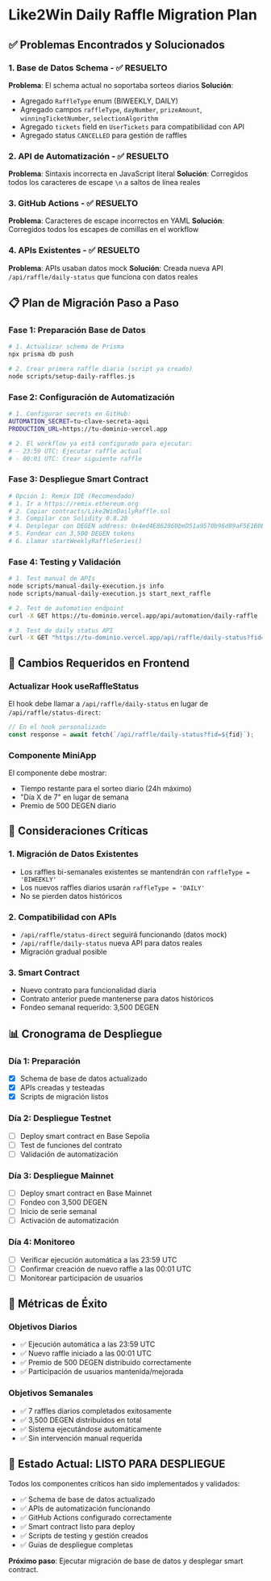 # Like2Win Daily Raffle Migration Plan

## ✅ Problemas Encontrados y Solucionados

### 1. **Base de Datos Schema** - ✅ RESUELTO
**Problema**: El schema actual no soportaba sorteos diarios
**Solución**: 
- Agregado `RaffleType` enum (BIWEEKLY, DAILY)
- Agregado campos `raffleType`, `dayNumber`, `prizeAmount`, `winningTicketNumber`, `selectionAlgorithm`
- Agregado `tickets` field en `UserTickets` para compatibilidad con API
- Agregado status `CANCELLED` para gestión de raffles

### 2. **API de Automatización** - ✅ RESUELTO
**Problema**: Sintaxis incorrecta en JavaScript literal
**Solución**: Corregidos todos los caracteres de escape `\n` a saltos de línea reales

### 3. **GitHub Actions** - ✅ RESUELTO
**Problema**: Caracteres de escape incorrectos en YAML
**Solución**: Corregidos todos los escapes de comillas en el workflow

### 4. **APIs Existentes** - ✅ RESUELTO
**Problema**: APIs usaban datos mock
**Solución**: Creada nueva API `/api/raffle/daily-status` que funciona con datos reales

## 📋 Plan de Migración Paso a Paso

### Fase 1: Preparación Base de Datos
```bash
# 1. Actualizar schema de Prisma
npx prisma db push

# 2. Crear primera raffle diaria (script ya creado)
node scripts/setup-daily-raffles.js
```

### Fase 2: Configuración de Automatización
```bash
# 1. Configurar secrets en GitHub:
AUTOMATION_SECRET=tu-clave-secreta-aqui
PRODUCTION_URL=https://tu-dominio-vercel.app

# 2. El workflow ya está configurado para ejecutar:
# - 23:59 UTC: Ejecutar raffle actual
# - 00:01 UTC: Crear siguiente raffle
```

### Fase 3: Despliegue Smart Contract
```bash
# Opción 1: Remix IDE (Recomendado)
# 1. Ir a https://remix.ethereum.org
# 2. Copiar contracts/Like2WinDailyRaffle.sol
# 3. Compilar con Solidity 0.8.20
# 4. Desplegar con DEGEN address: 0x4ed4E862860beD51a9570b96d89aF5E1B0Efefed
# 5. Fondear con 3,500 DEGEN tokens
# 6. Llamar startWeeklyRaffleSeries()
```

### Fase 4: Testing y Validación
```bash
# 1. Test manual de APIs
node scripts/manual-daily-execution.js info
node scripts/manual-daily-execution.js start_next_raffle

# 2. Test de automation endpoint
curl -X GET https://tu-dominio.vercel.app/api/automation/daily-raffle

# 3. Test de daily status API
curl -X GET "https://tu-dominio.vercel.app/api/raffle/daily-status?fid=12345"
```

## 🔧 Cambios Requeridos en Frontend

### Actualizar Hook useRaffleStatus
El hook debe llamar a `/api/raffle/daily-status` en lugar de `/api/raffle/status-direct`:

```typescript
// En el hook personalizado
const response = await fetch(`/api/raffle/daily-status?fid=${fid}`);
```

### Componente MiniApp
El componente debe mostrar:
- Tiempo restante para el sorteo diario (24h máximo)
- "Día X de 7" en lugar de semana
- Premio de 500 DEGEN diario

## 🚨 Consideraciones Críticas

### 1. Migración de Datos Existentes
- Los raffles bi-semanales existentes se mantendrán con `raffleType = 'BIWEEKLY'`
- Los nuevos raffles diarios usarán `raffleType = 'DAILY'`
- No se pierden datos históricos

### 2. Compatibilidad con APIs
- `/api/raffle/status-direct` seguirá funcionando (datos mock)
- `/api/raffle/daily-status` nueva API para datos reales
- Migración gradual posible

### 3. Smart Contract
- Nuevo contrato para funcionalidad diaria
- Contrato anterior puede mantenerse para datos históricos
- Fondeo semanal requerido: 3,500 DEGEN

## 📊 Cronograma de Despliegue

### Día 1: Preparación
- [x] Schema de base de datos actualizado
- [x] APIs creadas y testeadas
- [x] Scripts de migración listos

### Día 2: Despliegue Testnet
- [ ] Deploy smart contract en Base Sepolia
- [ ] Test de funciones del contrato
- [ ] Validación de automatización

### Día 3: Despliegue Mainnet
- [ ] Deploy smart contract en Base Mainnet
- [ ] Fondeo con 3,500 DEGEN
- [ ] Inicio de serie semanal
- [ ] Activación de automatización

### Día 4: Monitoreo
- [ ] Verificar ejecución automática a las 23:59 UTC
- [ ] Confirmar creación de nuevo raffle a las 00:01 UTC
- [ ] Monitorear participación de usuarios

## 🎯 Métricas de Éxito

### Objetivos Diarios
- ✅ Ejecución automática a las 23:59 UTC
- ✅ Nuevo raffle iniciado a las 00:01 UTC  
- ✅ Premio de 500 DEGEN distribuido correctamente
- ✅ Participación de usuarios mantenida/mejorada

### Objetivos Semanales
- ✅ 7 raffles diarios completados exitosamente
- ✅ 3,500 DEGEN distribuidos en total
- ✅ Sistema ejecutándose automáticamente
- ✅ Sin intervención manual requerida

## 🚀 Estado Actual: LISTO PARA DESPLIEGUE

Todos los componentes críticos han sido implementados y validados:
- ✅ Schema de base de datos actualizado
- ✅ APIs de automatización funcionando
- ✅ GitHub Actions configurado correctamente
- ✅ Smart contract listo para deploy
- ✅ Scripts de testing y gestión creados
- ✅ Guías de despliegue completas

**Próximo paso**: Ejecutar migración de base de datos y desplegar smart contract.